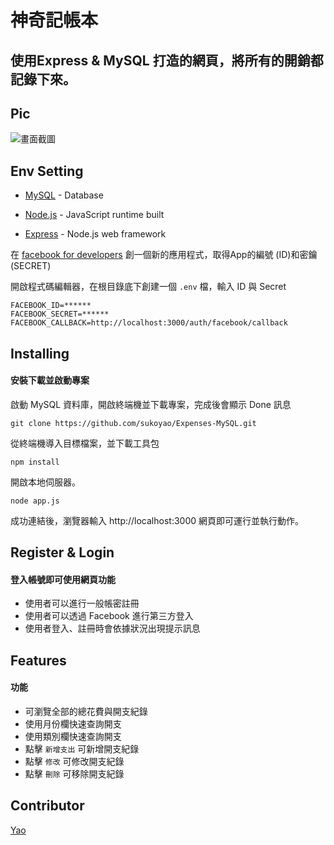 # 神奇記帳本


 ## 使用Express & MySQL 打造的網頁，將所有的開銷都記錄下來。

 ## Pic

 ![畫面截圖](https://imgur.com/Qks2ges.jpg)

 ## Env Setting

 - [MySQL](https://downloads.mysql.com/archives/) - Database

 * [Node.js](https://nodejs.org/en/) - JavaScript runtime built

 - [Express](https://expressjs.com/zh-tw/starter/installing.html) - Node.js web framework

 在 [facebook for developers](https://developers.facebook.com/) 創一個新的應用程式，取得App的編號 (ID)和密鑰 (SECRET)

 開啟程式碼編輯器，在根目錄底下創建一個 `.env` 檔，輸入 ID 與 Secret

 ```
FACEBOOK_ID=******
FACEBOOK_SECRET=******
FACEBOOK_CALLBACK=http://localhost:3000/auth/facebook/callback
```

 ## Installing

 #### 安裝下載並啟動專案

 啟動 MySQL 資料庫，開啟終端機並下載專案，完成後會顯示 Done 訊息

 ```
git clone https://github.com/sukoyao/Expenses-MySQL.git
```

 從終端機導入目標檔案，並下載工具包

 ```
npm install
```

 開啟本地伺服器。

 ```
node app.js
```

 成功連結後，瀏覽器輸入 http://localhost:3000
網頁即可運行並執行動作。

 ## Register & Login

 #### 登入帳號即可使用網頁功能

- 使用者可以進行一般帳密註冊
- 使用者可以透過 Facebook 進行第三方登入
- 使用者登入、註冊時會依據狀況出現提示訊息

 ## Features

 #### 功能

- 可瀏覽全部的總花費與開支紀錄
- 使用月份欄快速查詢開支
- 使用類別欄快速查詢開支
- 點擊 `新增支出` 可新增開支紀錄
- 點擊 `修改` 可修改開支紀錄
- 點擊 `刪除` 可移除開支紀錄

 ## Contributor

 [Yao](https://github.com/sukoyao)
